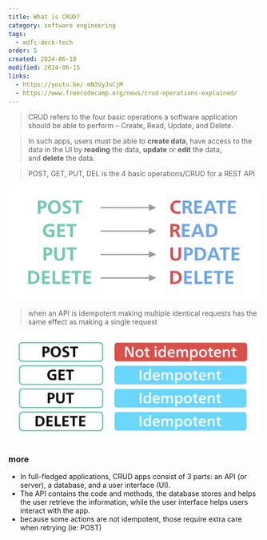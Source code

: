 ```yaml
---
title: What is CRUD?
category: software engineering
tags:
  - mdfc-deck-tech
order: 5
created: 2024-06-10
modified: 2024-06-15
links:
  - https://youtu.be/-mN3VyJuCjM
  - https://www.freecodecamp.org/news/crud-operations-explained/
---
```


> CRUD refers to the four basic operations a software application should be able to perform – Create, Read, Update, and Delete.

> In such apps, users must be able to **create data**, have access to the data in the UI by **reading** the data, **update** or **edit** the data, and **delete** the data.

> POST, GET, PUT, DEL is the 4 basic operations/CRUD for a REST API

![Image](./attachments/request-verbs-and-CRUD.jpg)

> when an API is idempotent making multiple identical requests has the same effect as making a single request

![Image](./attachments/HTTP-request-actions-idempotent-vs-not.jpg)

### more

- In full-fledged applications, CRUD apps consist of 3 parts: an API (or server), a database, and a user interface (UI).
- The API contains the code and methods, the database stores and helps the user retrieve the information, while the user interface helps users interact with the app.
- because some actions are not idempotent, those require extra care when retrying (ie: POST)
